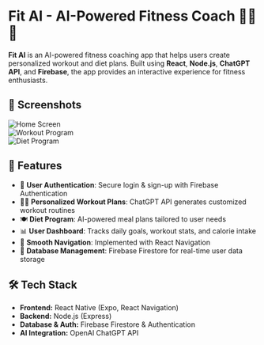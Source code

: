 # Fit AI - AI-Powered Fitness Coach 🏋️‍♂️🤖

**Fit AI** is an AI-powered fitness coaching app that helps users create personalized workout and diet plans. Built using **React**, **Node.js**, **ChatGPT API**, and **Firebase**, the app provides an interactive experience for fitness enthusiasts.

## 📸 Screenshots  
![Home Screen](screenshots/home.png)  
![Workout Program](screenshots/workout.png)  
![Diet Program](screenshots/diet.png)  

## 🚀 Features
- 🔐 **User Authentication**: Secure login & sign-up with Firebase Authentication
- 🏋️‍♂️ **Personalized Workout Plans**: ChatGPT API generates customized workout routines
- 🍽️ **Diet Program**: AI-powered meal plans tailored to user needs
- 📊 **User Dashboard**: Tracks daily goals, workout stats, and calorie intake
- 🔄 **Smooth Navigation**: Implemented with React Navigation
- 📂 **Database Management**: Firebase Firestore for real-time user data storage

## 🛠️ Tech Stack
- **Frontend:** React Native (Expo, React Navigation)
- **Backend:** Node.js (Express)
- **Database & Auth:** Firebase Firestore & Authentication  
- **AI Integration:** OpenAI ChatGPT API
